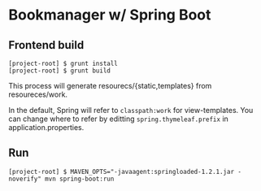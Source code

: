# Bookmanager w/ Spring Boot


## Frontend build

```
[project-root] $ grunt install
[project-root] $ grunt build
```

This process will generate resourecs/{static,templates} from resoureces/work.

In the default, Spring will refer to `classpath:work` for view-templates. You can change where to refer by editting `spring.thymeleaf.prefix` in application.properties.


## Run

```
[project-root] $ MAVEN_OPTS="-javaagent:springloaded-1.2.1.jar -noverify" mvn spring-boot:run
```

